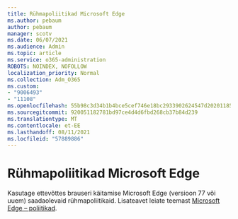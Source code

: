 ```yaml
---
title: Rühmapoliitikad Microsoft Edge
ms.author: pebaum
author: pebaum
manager: scotv
ms.date: 06/07/2021
ms.audience: Admin
ms.topic: article
ms.service: o365-administration
ROBOTS: NOINDEX, NOFOLLOW
localization_priority: Normal
ms.collection: Adm_O365
ms.custom:
- "9006493"
- "11108"
ms.openlocfilehash: 55b98c3d34b1b4bce5cef746e18bc2933902624547d2020118579593ca5c6f77
ms.sourcegitcommit: 920051182781bd97ce4d4d6fbd268cb37b84d239
ms.translationtype: MT
ms.contentlocale: et-EE
ms.lasthandoff: 08/11/2021
ms.locfileid: "57889886"
---
```

# <a name="group-policies-in-microsoft-edge"></a>Rühmapoliitikad Microsoft Edge

Kasutage ettevõttes brauseri käitamise Microsoft Edge (versioon 77 või uuem) saadaolevaid rühmapoliitikaid. Lisateavet leiate teemast [Microsoft Edge – poliitikad](https://docs.microsoft.com/deployedge/microsoft-edge-policies#available-policies).